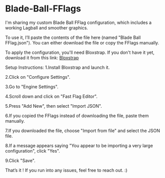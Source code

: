 # Blade-Ball-FFlags
I'm sharing my custom Blade Ball FFlag configuration, which includes a working Lagball and smoother graphics.

To use it, I’ll paste the contents of the file here (named "Blade Ball FFlag.json"). You can either download the file or copy the FFlags manually.

To apply the configuration, you'll need Bloxstrap. If you don't have it yet, download it from this link:
[Bloxstrap](https://bloxstrap.org/)

Setup Instructions:
1.Install Bloxstrap and launch it.

2.Click on "Configure Settings".

3.Go to "Engine Settings".

4.Scroll down and click on "Fast Flag Editor".

5.Press "Add New", then select "Import JSON".

6.If you copied the FFlags instead of downloading the file, paste them manually.

7.If you downloaded the file, choose "Import from file" and select the JSON file.

8.If a message appears saying "You appear to be importing a very large configuration", click "Yes".

9.Click "Save".

That’s it !
If you run into any issues, feel free to reach out. :)
